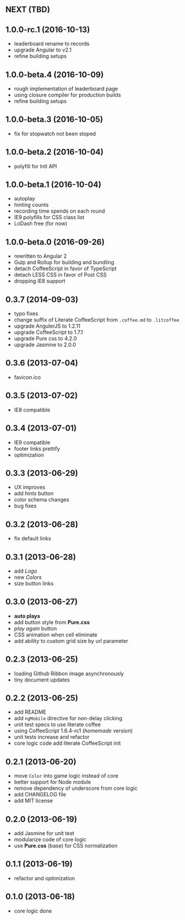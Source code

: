 ## NEXT (TBD)


## 1.0.0-rc.1 (2016-10-13)

- leaderboard rename to records
- upgrade Angular to v2.1
- refine building setups


## 1.0.0-beta.4 (2016-10-09)

- rough implementation of leaderboard page
- using closure compiler for production builds
- refine building setups


## 1.0.0-beta.3 (2016-10-05)

- fix for stopwatch not been stoped


## 1.0.0-beta.2 (2016-10-04)

- polyfill for Intl API


## 1.0.0-beta.1 (2016-10-04)

- autoplay
- hinting counts
- recording time spends on each round
- IE9 polyfills for CSS class list
- LoDash free (for now)


## 1.0.0-beta.0 (2016-09-26)

- rewritten to Angular 2
- Gulp and Rollup for building and bundling
- detach CoffeeScript in favor of TypeScript
- detach LESS CSS in favor of Post CSS
- dropping IE8 support


## 0.3.7 (2014-09-03)

- typo fixes
- change suffix of Literate CoffeeScript from `.coffee.md` to `.litcoffee`
- upgrade AngulerJS to 1.2.11
- upgrade CoffeeScript to 1.7.1
- upgrade Pure css to 4.2.0
- upgrade Jasmine to 2.0.0


## 0.3.6 (2013-07-04)

- favicon.ico


## 0.3.5 (2013-07-02)

- IE8 compatible


## 0.3.4 (2013-07-01)

- IE9 compatible
- footer links prettify
- optimization


## 0.3.3 (2013-06-29)

- UX improves
- add _hints_ button
- color schema changes
- bug fixes


## 0.3.2 (2013-06-28)

- fix default links


## 0.3.1 (2013-06-28)

- add _Logo_
- new _Colors_
- size button links


## 0.3.0 (2013-06-27)

- **auto plays**
- add button style from **Pure.css**
- _play again_ button
- CSS animation when cell eliminate
- add ability to custom grid size by url parameter


## 0.2.3 (2013-06-25)

- loading Github Ribbon image asynchronously
- tiny document updates


## 0.2.2 (2013-06-25)

- add README
- add `ngMobile` directive for non-delay clicking
- unit test specs to use literate coffee
- using CoffeeScript 1.6.4-rc1 (*homemade* version)
- unit tests increase and refactor
- core logic code add literate CoffeeScript init


## 0.2.1 (2013-06-20)

- move `Color` into game logic instead of core
- better support for Node module
- remove dependency of underscore from core logic
- add CHANGELOG file
- add MIT license


## 0.2.0 (2013-06-19)

- add Jasmine for unit test
- modularize code of core logic
- use **Pure.css** (base) for CSS normalization


## 0.1.1 (2013-06-19)

- refactor and optimization


## 0.1.0 (2013-06-18)

- core logic done
